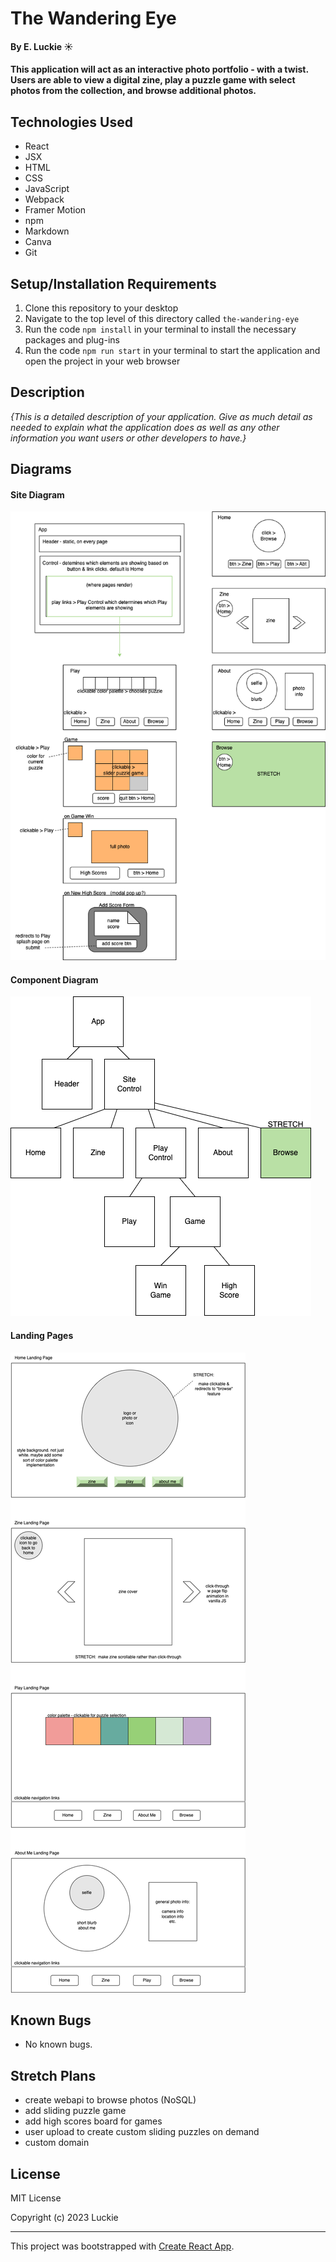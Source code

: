 # The Wandering Eye

#### By E. Luckie ☀️

#### This application will act as an interactive photo portfolio - with a twist. Users are able to view a digital zine, play a puzzle game with select photos from the collection, and browse additional photos.

<!-- ### Table of Contents

_{add clickable or dropdown}_
 -->

## Technologies Used

* React
* JSX
* HTML
* CSS
* JavaScript
* Webpack
* Framer Motion
* npm
* Markdown
* Canva
* Git
<!-- * NoSQL - backend -->
<!-- * Firebase -->

## Setup/Installation Requirements

1. Clone this repository to your desktop
2. Navigate to the top level of this directory called ``the-wandering-eye``
3. Run the code ``npm install`` in your terminal to install the necessary packages and plug-ins
4. Run the code ``npm run start`` in your terminal to start the application and open the project in your web browser


## Description

_{This is a detailed description of your application. Give as much detail as needed to explain what the application does as well as any other information you want users or other developers to have.}_

<!-- [Click here](https://eluckie.github.io/_______/) to view the live version of this webpage. -->


## Diagrams

#### Site Diagram
![site diagram](./src/img/capstone-site-diagram.png)

#### Component Diagram
![component diagram](./src/img/capstone-component-diagram.png)

#### Landing Pages
![diagram of landing pages for home, zine, play, and about me pages](./src/img/capstone-landing-pages.png)


## Known Bugs

* No known bugs.


## Stretch Plans
* create webapi to browse photos (NoSQL)
* add sliding puzzle game
* add high scores board for games
* user upload to create custom sliding puzzles on demand
* custom domain
<!-- * EASTER EGG - hidden onClick that does annoying little window.alert popup -->


## License

MIT License

Copyright (c) 2023 Luckie

__________

This project was bootstrapped with [Create React App](https://github.com/facebook/create-react-app).